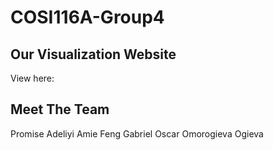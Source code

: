 # COSI116A-Group4

## Our Visualization Website

View here:

## Meet The Team

Promise Adeliyi
Amie Feng
Gabriel Oscar
Omorogieva Ogieva
